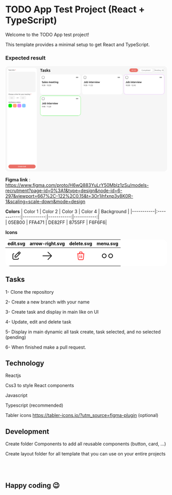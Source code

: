 # TODO App Test Project (React + TypeScript)

Welcome to the TODO App test project! 
<!-- This project is a simple TODO list application built using React and TypeScript. -->
This template provides a minimal setup to get React and TypeScript.

### Expected result

![Final Result](preview/preview.png)

**Figma link** : https://www.figma.com/proto/H6wQ883YuLrY50MbIz1zSu/models-recrutment?page-id=0%3A1&type=design&node-id=6-297&viewport=667%2C-122%2C0.15&t=3Or1ihfxnp3y8K0R-1&scaling=scale-down&mode=design


**Colors** 
| Color 1 | Color 2 | Color 3 | Color 4 | Background |
|-----------|:-----------:|-----------:|-----------:|-----------:|  
| 05EB00 | FFA471 | DE82FF | 8755FF | F6F6F6| 

**Icons**

<table style='background-color: white; color: black; border-radius: 15px;'>
<thead>
  <tr>
    <th> edit.svg </th>
    <th> arrow-right.svg </th>
    <th> delete.svg </th>
    <th> menu.svg</th>
  </tr>
  </thead>
  <tbody align='center'>
   <tr>
    <td> <img src="src/assets/edit.svg"> </td>
    <td> <img src="src/assets/arrow-right.svg"> </td>
    <td> <img src="src/assets/delete.svg"> </td>
    <td> <img src="src/assets/menu.svg"> </td>
  </tr>
 </tbody>
</table>


## Tasks

1- Clone the repository

2- Create a new branch with your name

3- Create task and display in main like on UI

4- Update, edit and delete task

5- Display in main dynamic all task create, task selected, and no selected (pending)

6- When finished make a pull request.


## Technology

Reactjs

Css3 to style React components

Javascript

Typescript (recommended)

Tabler icons https://tabler-icons.io/?utm_source=figma-plugin  (optional)


## Development

Create folder Components to add all reusable components (button, card, ...)

Create layout folder for all template that you can use on your entire projects
  
<br/>
<br/>

## Happy coding 😉